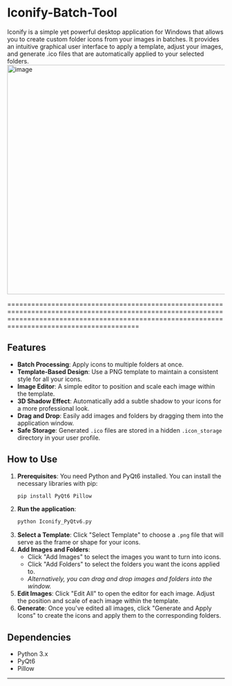 # Iconify-Batch-Tool

Iconify is a simple yet powerful desktop application for Windows that allows you to create custom folder icons from your images in batches. It provides an intuitive graphical user interface to apply a template, adjust your images, and generate .ico files that are automatically applied to your selected folders.
<img width="802" height="532" alt="image" src="https://github.com/user-attachments/assets/f0f94067-d6a6-4563-bc0f-6072efccf0b1" />

===================================================================================================================================================================================================

## Features

  * **Batch Processing**: Apply icons to multiple folders at once.
  * **Template-Based Design**: Use a PNG template to maintain a consistent style for all your icons.
  * **Image Editor**: A simple editor to position and scale each image within the template.
  * **3D Shadow Effect**: Automatically add a subtle shadow to your icons for a more professional look.
  * **Drag and Drop**: Easily add images and folders by dragging them into the application window.
  * **Safe Storage**: Generated `.ico` files are stored in a hidden `.icon_storage` directory in your user profile.

## How to Use

1.  **Prerequisites**: You need Python and PyQt6 installed. You can install the necessary libraries with pip:
    ```bash
    pip install PyQt6 Pillow
    ```
2.  **Run the application**:
    ```bash
    python Iconify_PyQtv6.py
    ```
3.  **Select a Template**: Click "Select Template" to choose a `.png` file that will serve as the frame or shape for your icons.
4.  **Add Images and Folders**:
      * Click "Add Images" to select the images you want to turn into icons.
      * Click "Add Folders" to select the folders you want the icons applied to.
      * *Alternatively, you can drag and drop images and folders into the window.*
5.  **Edit Images**: Click "Edit All" to open the editor for each image. Adjust the position and scale of each image within the template.
6.  **Generate**: Once you've edited all images, click "Generate and Apply Icons" to create the icons and apply them to the corresponding folders.

## Dependencies

  * Python 3.x
  * PyQt6
  * Pillow

-----
